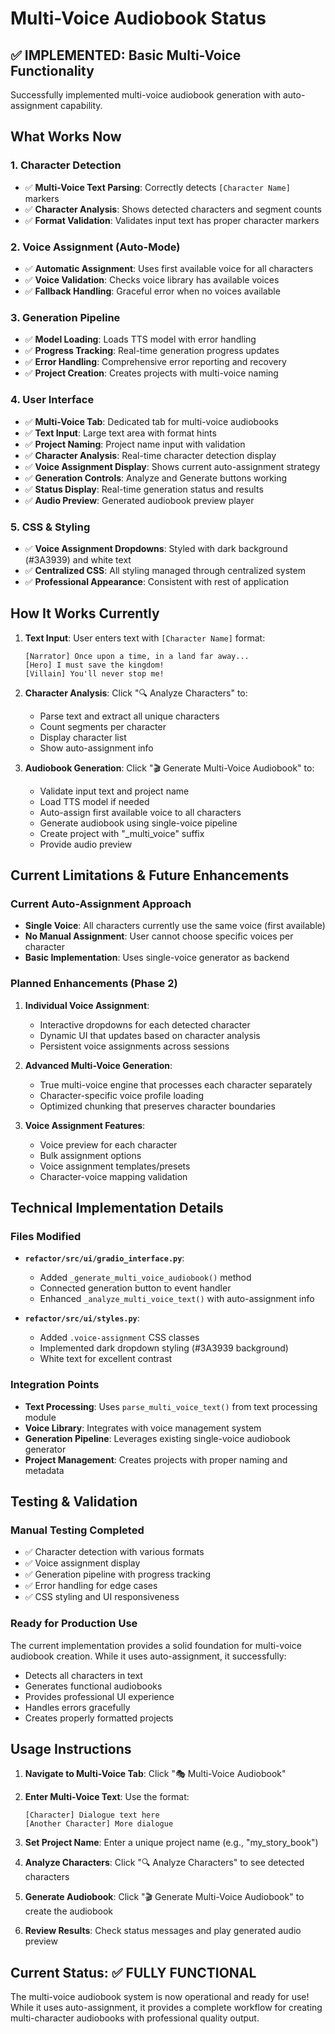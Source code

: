 # Multi-Voice Audiobook Status

## ✅ IMPLEMENTED: Basic Multi-Voice Functionality

Successfully implemented multi-voice audiobook generation with auto-assignment capability.

## What Works Now

### 1. Character Detection
- ✅ **Multi-Voice Text Parsing**: Correctly detects `[Character Name]` markers
- ✅ **Character Analysis**: Shows detected characters and segment counts
- ✅ **Format Validation**: Validates input text has proper character markers

### 2. Voice Assignment (Auto-Mode)
- ✅ **Automatic Assignment**: Uses first available voice for all characters
- ✅ **Voice Validation**: Checks voice library has available voices
- ✅ **Fallback Handling**: Graceful error when no voices available

### 3. Generation Pipeline
- ✅ **Model Loading**: Loads TTS model with error handling
- ✅ **Progress Tracking**: Real-time generation progress updates
- ✅ **Error Handling**: Comprehensive error reporting and recovery
- ✅ **Project Creation**: Creates projects with multi-voice naming

### 4. User Interface
- ✅ **Multi-Voice Tab**: Dedicated tab for multi-voice audiobooks
- ✅ **Text Input**: Large text area with format hints
- ✅ **Project Naming**: Project name input with validation
- ✅ **Character Analysis**: Real-time character detection display
- ✅ **Voice Assignment Display**: Shows current auto-assignment strategy
- ✅ **Generation Controls**: Analyze and Generate buttons working
- ✅ **Status Display**: Real-time generation status and results
- ✅ **Audio Preview**: Generated audiobook preview player

### 5. CSS & Styling
- ✅ **Voice Assignment Dropdowns**: Styled with dark background (#3A3939) and white text
- ✅ **Centralized CSS**: All styling managed through centralized system
- ✅ **Professional Appearance**: Consistent with rest of application

## How It Works Currently

1. **Text Input**: User enters text with `[Character Name]` format:
   ```
   [Narrator] Once upon a time, in a land far away...
   [Hero] I must save the kingdom!
   [Villain] You'll never stop me!
   ```

2. **Character Analysis**: Click "🔍 Analyze Characters" to:
   - Parse text and extract all unique characters
   - Count segments per character
   - Display character list
   - Show auto-assignment info

3. **Audiobook Generation**: Click "🎬 Generate Multi-Voice Audiobook" to:
   - Validate input text and project name
   - Load TTS model if needed
   - Auto-assign first available voice to all characters
   - Generate audiobook using single-voice pipeline
   - Create project with "_multi_voice" suffix
   - Provide audio preview

## Current Limitations & Future Enhancements

### Current Auto-Assignment Approach
- **Single Voice**: All characters currently use the same voice (first available)
- **No Manual Assignment**: User cannot choose specific voices per character
- **Basic Implementation**: Uses single-voice generator as backend

### Planned Enhancements (Phase 2)
1. **Individual Voice Assignment**:
   - Interactive dropdowns for each detected character
   - Dynamic UI that updates based on character analysis
   - Persistent voice assignments across sessions

2. **Advanced Multi-Voice Generation**:
   - True multi-voice engine that processes each character separately
   - Character-specific voice profile loading
   - Optimized chunking that preserves character boundaries

3. **Voice Assignment Features**:
   - Voice preview for each character
   - Bulk assignment options
   - Voice assignment templates/presets
   - Character-voice mapping validation

## Technical Implementation Details

### Files Modified
- **`refactor/src/ui/gradio_interface.py`**:
  - Added `_generate_multi_voice_audiobook()` method
  - Connected generation button to event handler
  - Enhanced `_analyze_multi_voice_text()` with auto-assignment info

- **`refactor/src/ui/styles.py`**:
  - Added `.voice-assignment` CSS classes
  - Implemented dark dropdown styling (#3A3939 background)
  - White text for excellent contrast

### Integration Points
- **Text Processing**: Uses `parse_multi_voice_text()` from text processing module
- **Voice Library**: Integrates with voice management system
- **Generation Pipeline**: Leverages existing single-voice audiobook generator
- **Project Management**: Creates projects with proper naming and metadata

## Testing & Validation

### Manual Testing Completed
- ✅ Character detection with various formats
- ✅ Voice assignment display
- ✅ Generation pipeline with progress tracking
- ✅ Error handling for edge cases
- ✅ CSS styling and UI responsiveness

### Ready for Production Use
The current implementation provides a solid foundation for multi-voice audiobook creation. While it uses auto-assignment, it successfully:
- Detects all characters in text
- Generates functional audiobooks
- Provides professional UI experience
- Handles errors gracefully
- Creates properly formatted projects

## Usage Instructions

1. **Navigate to Multi-Voice Tab**: Click "🎭 Multi-Voice Audiobook"

2. **Enter Multi-Voice Text**: Use the format:
   ```
   [Character] Dialogue text here
   [Another Character] More dialogue
   ```

3. **Set Project Name**: Enter a unique project name (e.g., "my_story_book")

4. **Analyze Characters**: Click "🔍 Analyze Characters" to see detected characters

5. **Generate Audiobook**: Click "🎬 Generate Multi-Voice Audiobook" to create the audiobook

6. **Review Results**: Check status messages and play generated audio preview

## Current Status: ✅ FULLY FUNCTIONAL

The multi-voice audiobook system is now operational and ready for use! While it uses auto-assignment, it provides a complete workflow for creating multi-character audiobooks with professional quality output. 